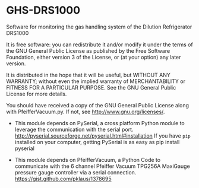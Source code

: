 # GHS-DRS1000

Software for monitoring the gas handling system of
the Dilution Refrigerator DRS1000
 
It is free software: you can redistribute it and/or modify
it under the terms of the GNU General Public License as published by
the Free Software Foundation, either version 3 of the License, or
(at your option) any later version.

It is distributed in the hope that it will be useful,
but WITHOUT ANY WARRANTY; without even the implied warranty of
MERCHANTABILITY or FITNESS FOR A PARTICULAR PURPOSE. See the
GNU General Public License for more details.

You should have received a copy of the GNU General Public License
along with PfeifferVacuum.py. If not, see <http://www.gnu.org/licenses/>.

- This module depends on PySerial, a cross platform Python module
to leverage the communication with the serial port.
http://pyserial.sourceforge.net/pyserial.html#installation
If you have `pip` installed on your computer, getting PySerial is as easy as
pip install pyserial

- This module depends on PfeifferVacuum, a Python Code to communicate with
the 6 channel Pfeiffer Vacuum TPG256A MaxiGauge pressure gauge controller
via a serial connection.
https://gist.github.com/pklaus/1378695
